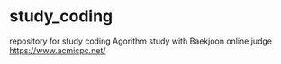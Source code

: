 # study_coding

repository for study coding Agorithm
study with Baekjoon online judge https://www.acmicpc.net/